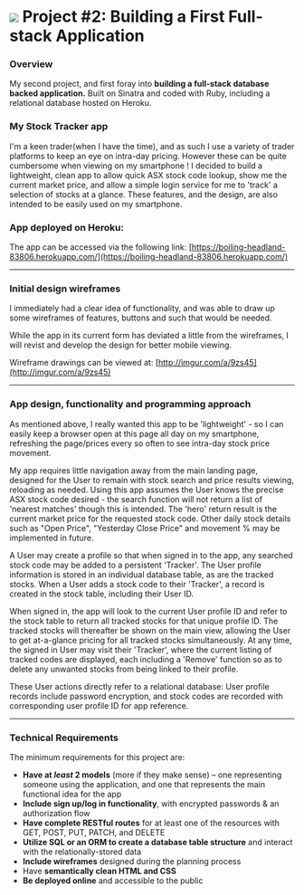 # ![](https://ga-dash.s3.amazonaws.com/production/assets/logo-9f88ae6c9c3871690e33280fcf557f33.png) Project #2: Building a First Full-stack Application

### Overview

My second project, and first foray into **building a full-stack database backed application.** Built on Sinatra and coded with Ruby, including a relational database   hosted on Heroku.

### My Stock Tracker app

I'm a keen trader(when I have the time), and as such I use a variety of trader platforms to keep an eye on intra-day pricing. However these can be quite cumbersome when viewing on my smartphone !
I decided to build a lightweight, clean app to allow quick ASX stock code lookup, show me the current market price, and allow a simple login service for me to 'track' a selection of stocks at a glance. These features, and the design, are also intended to be easily used on my smartphone. 

### App deployed on Heroku:

The app can be accessed via the following link: [https://boiling-headland-83806.herokuapp.com/](https://boiling-headland-83806.herokuapp.com/)


---

### Initial design wireframes

I immediately had a clear idea of functionality, and was able to draw up some wireframes of features, buttons and such that would be needed.

While the app in its current form has deviated a little from the wireframes, I will revist and develop the design for better mobile viewing.

Wireframe drawings can be viewed at: [http://imgur.com/a/9zs45](http://imgur.com/a/9zs45)

---

### App design, functionality and programming approach

As mentioned above, I really wanted this app to be 'lightweight' - so I can easily keep a browser open at this page all day on my smartphone,  refreshing the page/prices every so often to see intra-day stock price movement.

My app requires little navigation away from the main landing page, designed for the User to remain with stock search and price results viewing, reloading as needed.
Using this app assumes the User knows the precise ASX stock code desired - the search function will not return a list of 'nearest matches' though this is intended. 
The 'hero' return result is the current market price for the requested stock code. Other daily stock details such as "Open Price", "Yesterday Close Price" and movement % may be implemented in future.

A User may create a profile so that when signed in to the app, any searched stock code may be added to a persistent 'Tracker'. 
The User profile information is stored in an individual database table, as are the tracked stocks. When a User adds a stock code to their 'Tracker', a record is created in the stock table, including their User ID.

When signed in, the app will look to the current User profile ID and refer to the stock table to return all tracked stocks for that unique profile ID.
The tracked stocks will thereafter be shown on the main view, allowing the User to get at-a-glance pricing for all tracked stocks simultaneously.
At any time, the signed in User may visit their 'Tracker', where the current listing of tracked codes are displayed, each including a 'Remove' function so as to delete any unwanted stocks from being linked to their profile.

These User actions directly refer to a relational database: User profile records include password encryption, and stock codes are recorded with corresponding user profile ID for app reference. 

---

### Technical Requirements

The minimum requirements for this project are:

* **Have at _least_ 2 models** (more if they make sense) – one representing someone using the application, and one that represents the main functional idea for the app
* **Include sign up/log in functionality**, with encrypted passwords & an authorization flow
* **Have complete RESTful routes** for at least one of the resources with GET, POST, PUT, PATCH, and DELETE
* **Utilize SQL or an ORM to create a database table structure** and interact with the relationally-stored data
* **Include wireframes** designed during the planning process
* Have **semantically clean HTML and CSS**
* **Be deployed online** and accessible to the public
